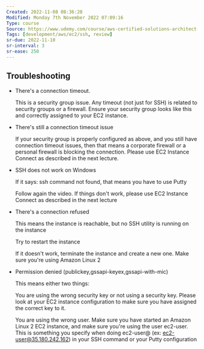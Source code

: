 ```yaml
---
Created: 2022-11-08 08:36:20
Modified: Monday 7th November 2022 07:09:16
Type: course
Source: https://www.udemy.com/course/aws-certified-solutions-architect-associate-saa-c01/?xref=E0Aed11STH4LPUQvCz0GJFABTmM=
Tags: [development/aws/ec2/ssh, review]
sr-due: 2022-11-10
sr-interval: 3
sr-ease: 250
---
```


## Troubleshooting

- There's a connection timeout.

    This is a security group issue. Any timeout (not just for SSH) is related to security groups or a firewall. Ensure your security group looks like this and correctly assigned to your EC2 instance.

- There's still a connection timeout issue

    If your security group is properly configured as above, and you still have connection timeout issues, then that means a corporate firewall or a personal firewall is blocking the connection. Please use EC2 Instance Connect as described in the next lecture.

- SSH does not work on Windows

    If it says: ssh command not found, that means you have to use Putty

    Follow again the video. If things don't work, please use EC2 Instance Connect as described in the next lecture

- There's a connection refused

    This means the instance is reachable, but no SSH utility is running on the instance

    Try to restart the instance

    If it doesn't work, terminate the instance and create a new one. Make sure you're using Amazon Linux 2

- Permission denied (publickey,gssapi-keyex,gssapi-with-mic)

    This means either two things:

    You are using the wrong security key or not using a security key. Please look at your EC2 instance configuration to make sure you have assigned the correct key to it.

    You are using the wrong user. Make sure you have started an Amazon Linux 2 EC2 instance, and make sure you're using the user ec2-user. This is something you specify when doing ec2-user@<public-ip> (ex: ec2-user@35.180.242.162) in your SSH command or your Putty configuration